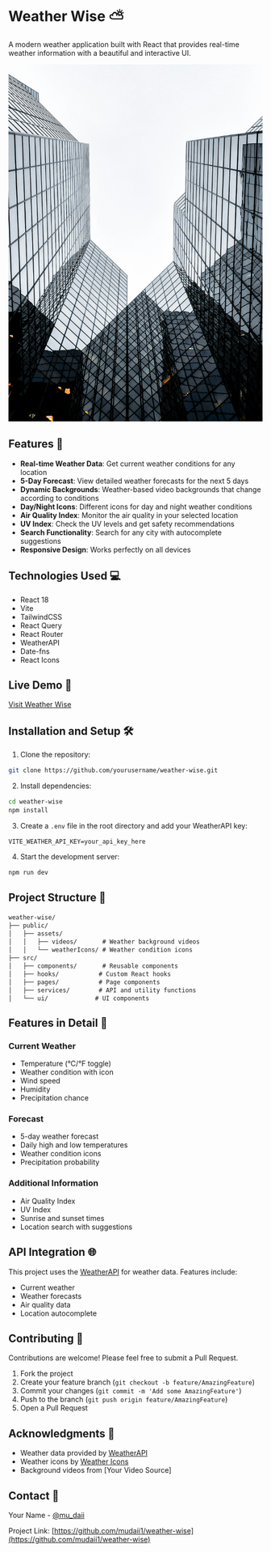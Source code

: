 # Weather Wise ⛅

A modern weather application built with React that provides real-time weather information with a beautiful and interactive UI.

![Weather Wise App](public/assets/home7.jpg)

## Features 🌟

- **Real-time Weather Data**: Get current weather conditions for any location
- **5-Day Forecast**: View detailed weather forecasts for the next 5 days
- **Dynamic Backgrounds**: Weather-based video backgrounds that change according to conditions
- **Day/Night Icons**: Different icons for day and night weather conditions
- **Air Quality Index**: Monitor the air quality in your selected location
- **UV Index**: Check the UV levels and get safety recommendations
- **Search Functionality**: Search for any city with autocomplete suggestions
- **Responsive Design**: Works perfectly on all devices

## Technologies Used 💻

- React 18
- Vite
- TailwindCSS
- React Query
- React Router
- WeatherAPI
- Date-fns
- React Icons

## Live Demo 🚀

[Visit Weather Wise](your-deployed-url-here)

## Installation and Setup 🛠️

1. Clone the repository:

```bash
git clone https://github.com/yourusername/weather-wise.git
```

2. Install dependencies:

```bash
cd weather-wise
npm install
```

3. Create a `.env` file in the root directory and add your WeatherAPI key:

```env
VITE_WEATHER_API_KEY=your_api_key_here
```

4. Start the development server:

```bash
npm run dev
```

## Project Structure 📁

```
weather-wise/
├── public/
│   ├── assets/
│   │   ├── videos/       # Weather background videos
│   │   └── weatherIcons/ # Weather condition icons
├── src/
│   ├── components/       # Reusable components
│   ├── hooks/           # Custom React hooks
│   ├── pages/           # Page components
│   ├── services/        # API and utility functions
│   └── ui/             # UI components
```

## Features in Detail 📝

### Current Weather

- Temperature (°C/°F toggle)
- Weather condition with icon
- Wind speed
- Humidity
- Precipitation chance

### Forecast

- 5-day weather forecast
- Daily high and low temperatures
- Weather condition icons
- Precipitation probability

### Additional Information

- Air Quality Index
- UV Index
- Sunrise and sunset times
- Location search with suggestions

## API Integration 🌐

This project uses the [WeatherAPI](https://www.weatherapi.com/) for weather data. Features include:

- Current weather
- Weather forecasts
- Air quality data
- Location autocomplete

## Contributing 🤝

Contributions are welcome! Please feel free to submit a Pull Request.

1. Fork the project
2. Create your feature branch (`git checkout -b feature/AmazingFeature`)
3. Commit your changes (`git commit -m 'Add some AmazingFeature'`)
4. Push to the branch (`git push origin feature/AmazingFeature`)
5. Open a Pull Request

## Acknowledgments 🙏

- Weather data provided by [WeatherAPI](https://www.weatherapi.com/)
- Weather icons by [Weather Icons](https://erikflowers.github.io/weather-icons/)
- Background videos from [Your Video Source]

## Contact 📧

Your Name - [@mu_daii](https://x.com/mu_daii)

Project Link: [https://github.com/mudaii1/weather-wise](https://github.com/mudaii1/weather-wise)
